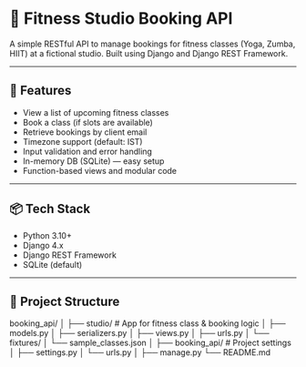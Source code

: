 # 🧘 Fitness Studio Booking API

A simple RESTful API to manage bookings for fitness classes (Yoga, Zumba, HIIT) at a fictional studio. Built using Django and Django REST Framework.

---

## 🚀 Features

- View a list of upcoming fitness classes
- Book a class (if slots are available)
- Retrieve bookings by client email
- Timezone support (default: IST)
- Input validation and error handling
- In-memory DB (SQLite) — easy setup
- Function-based views and modular code

---

## 📦 Tech Stack

- Python 3.10+
- Django 4.x
- Django REST Framework
- SQLite (default)

---

## 📂 Project Structure

booking_api/
│
├── studio/ # App for fitness class & booking logic
│ ├── models.py
│ ├── serializers.py
│ ├── views.py
│ ├── urls.py
│ └── fixtures/
│ └── sample_classes.json
│
├── booking_api/ # Project settings
│ ├── settings.py
│ └── urls.py
│
├── manage.py
└── README.md
